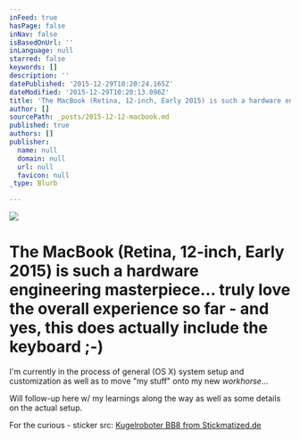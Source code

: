 ```yaml
---
inFeed: true
hasPage: false
inNav: false
isBasedOnUrl: ''
inLanguage: null
starred: false
keywords: []
description: ''
datePublished: '2015-12-29T10:20:24.165Z'
dateModified: '2015-12-29T10:20:13.096Z'
title: 'The MacBook (Retina, 12-inch, Early 2015) is such a hardware engineering masterpiece... truly love the overall experience so far - and yes, this does actually include the keyboard ;-)'
author: []
sourcePath: _posts/2015-12-12-macbook.md
published: true
authors: []
publisher:
  name: null
  domain: null
  url: null
  favicon: null
_type: Blurb

---
```

![](https://s3-us-west-2.amazonaws.com/the-grid-img/p/20071d1a04ffb885bbecd2cf27178e7e32d8a7b8.png)

# The MacBook (Retina, 12-inch, Early 2015) is such a hardware engineering masterpiece... truly love the overall experience so far - and yes, this does actually include the keyboard ;-)

I'm currently in the process of general (OS X) system setup and customization as well as to move "my stuff" onto my new _workhorse_... 

Will follow-up here w/ my learnings along the way as well as some details on the actual setup.

For the curious - sticker src: [Kugelroboter BB8 from Stickmatized.de][0]

[0]: https://www.stickmatized.de/macbook-sticker-aufkleber/sonstige/kugelroboter-bb8